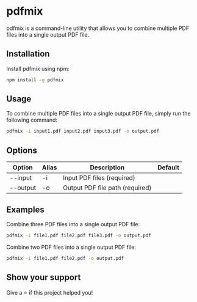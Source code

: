 # pdfmix

pdfmix is a command-line utility that allows you to combine multiple PDF files into a single output PDF file.

## Installation

Install pdfmix using npm:

```bash
npm install -g pdfmix
```

## Usage

To combine multiple PDF files into a single output PDF file, simply run the following command:

```bash
pdfmix -i input1.pdf input2.pdf input3.pdf -o output.pdf
```

## Options

| Option   | Alias | Description                     | Default |
| -------- | ----- | ------------------------------- | ------- |
| --input  | -i    | Input PDF files (required)      |         |
| --output | -o    | Output PDF file path (required) |         |

## Examples

Combine three PDF files into a single output PDF file:

```bash
pdfmix -i file1.pdf file2.pdf file3.pdf -o output.pdf
```

Combine two PDF files into a single output PDF file:

```bash
pdfmix -i file1.pdf file2.pdf -o output.pdf
```

## Show your support

Give a ⭐️ if this project helped you!
